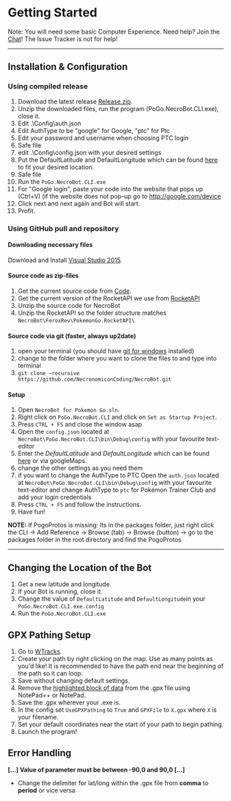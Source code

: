 # Getting Started
Note: You will need some basic Computer Experience.
Need help? Join the [Chat](https://github.com/NecronomiconCoding/NecroBot/wiki/Chat-&-Rules#chatting-using-discord)! The Issue Tracker is not for help!

***
## Installation & Configuration

### Using compiled release
1. Download the latest release [Release.zip](https://github.com/NecronomiconCoding/NecroBot/releases).
2. Unzip the downloaded files, run the program (PoGo.NecroBot.CLI.exe), close it.
3. Edit .\Config\auth.json
3. Edit AuthType to be "google" for Google, "ptc" for Ptc
4. Edit your password and username when choosing PTC login
5. Safe file
6. edit .\Config\config.json with your desired settings
7. Put the DefaultLatitude and DefaultLongitude which can be found [here](http://mondeca.com/index.php/en/any-place-en) to fit your desired location.
8. Safe file
8. Run the `PoGo.NecroBot.CLI.exe`
9. For "Google login", paste your code into the website that pops up (Ctrl+V) (if the website does not pop-up go to http://google.com/device
10. Click next and next again and Bot will start.
9. Profit.

### Using GitHub pull and repository
#### **Downloading necessary files**
Download and Install [Visual Studio 2015](https://go.microsoft.com/fwlink/?LinkId=691979&clcid=0x409).

#### Source code as zip-files
1. Get the current source code from [Code](https://github.com/NecronomiconCoding/NecroBot/archive/master.zip).
2. Get the current version of the RocketAPI we use from [RocketAPI](https://github.com/FeroxRev/Pokemon-Go-Rocket-API/archive/master.zip)
3. Unzip the source code for NecroBot
4. Unzip the RocketAPI so the folder structure matches `NecroBot\FeroxRev\PokemonGo.RocketAPI\`
	
#### Source code via git (faster, always up2date)
1. open your terminal (you should have [git for windows](https://git-for-windows.github.io) installed)
2. change to the folder where you want to clone the files to and type into terminal
3. `git clone —recursive https://github.com/NecronomiconCoding/NecroBot.git`
	
#### Setup
1. Open `NecroBot for Pokemon Go.sln`.
2. Right click on `PoGo.NecroBot.CLI` and click on `Set as Startup Project`.
3. Press `CTRL + F5` and close the window asap
4. Open the `config.json` located at `NecroBot\PoGo.NecroBot.CLI\bin\Debug\config` with your favourite text-editor
5. Enter the *DefaultLatitude* and *DefaultLongitude* which can be found [here](http://mondeca.com/index.php/en/any-place-en) or via googleMaps.
6. change the other settings as you need them
7. if you want to change the AuthType to PTC Open the `auth.json` located at `NecroBot\PoGo.NecroBot.CLI\bin\Debug\config` with your favourite text-editor and change AuthType to `ptc` for Pokémon Trainer Club and add your login credentials
8. Press `CTRL + F5` and follow the instructions.
9. Have fun!

**NOTE:** If PogoProtos is missing: Its in the packages folder, just right click the CLI -> Add Reference -> Browse (tab) -> Browse (button) -> go to the packages folder in the root directory and find the PogoProtos
***

## Changing the Location of the Bot
1. Get a new latitude and longitude.
2. If your Bot is running, close it.
3. Change the value of `DefaultLatitude` and `DefaultLongitude`in your `PoGo.NecroBot.CLI.exe.config`
4. Run the `PoGo.NecroBot.CLI.exe`

## GPX Pathing Setup
1. Go to [WTracks](https://wtracks.appspot.com/).
2. Create your path by right clicking on the map. Use as many points as you'd like! It is recommended to have the path end near the beginning of the path so it can loop.
3. Save without changing default settings.
4. Remove the [highlighted block of data](http://i.imgur.com/Px6Ba22.png) from the .gpx file using NotePad++ or NotePad.
5. Save the .gpx wherever your .exe is.
6. In the config set `UseGPXPathing` to `True` and `GPXFile` to `X.gpx` where `X` is your filename.
7. Set your default coordinates near the start of your path to begin pathing.
8. Launch the program!

## Error Handling
**[...] Value of parameter must be between -90,0 and 90,0 [...]**
* Change the delimiter for lat/long within the .gpx file from **comma** to **period** or vice versa